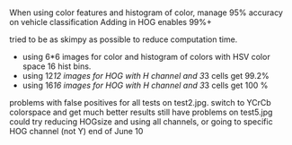 ###

When using color features and histogram of color, manage 95% accuracy on vehicle classification
Adding in HOG enables 99%+

tried to be as skimpy as possible to reduce computation time.
 - using 6*6 images for color and histogram of colors with HSV color space 16 hist bins.
 - using 12*12 images for HOG with H channel and 3*3 cells get 99.2%
 - using 16*16 images for HOG with H channel and 3*3 cells get 100 %

problems with false positives for all tests on test2.jpg.  switch to YCrCb colorspace and get much better results still have problems on test5.jpg
could try reducing HOGsize and using all channels, or going to specific HOG channel (not Y)
end of June 10